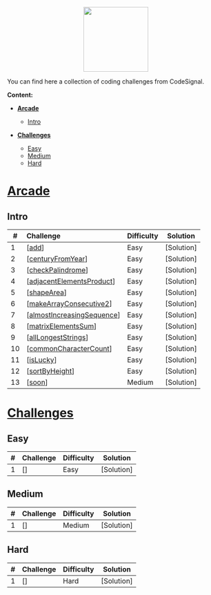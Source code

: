 <p align="center">
    <a href="https://app.codesignal.com/profile/pogryziony" target="_blank">
        <img height=150 src="https://yt3.ggpht.com/a/AGF-l7-kDyNl48bb0ApdFSgmpABdKvyE04l9QXDb1g=s900-mo-c-c0xffffffff-rj-k-no">
    </a>


You can find here a collection of coding challenges from CodeSignal.

**Content:**

 - [**Arcade**](#Arcade)
    - [Intro](#Intro)

 - [**Challenges**](#Challenges)
    - [Easy](#Easy)
    - [Medium](#Medium)
    - [Hard](#Hard)

# <u>Arcade</u>

## Intro

| #    | Challenge                                                    | Difficulty | Solution                                                     |
| ---- | :----------------------------------------------------------- | :--------- | ------------------------------------------------------------ |
| 1    | [<a href="https://app.codesignal.com/arcade/intro/level-1/jwr339Kq6e3LQTsfa">add</a>]| Easy       | [Solution] |
| 2    | [<a href="https://app.codesignal.com/arcade/intro/level-1/egbueTZRRL5Mm4TXN">centuryFromYear</a>]| Easy       | [Solution] |
| 3    | [<a href="https://app.codesignal.com/arcade/intro/level-1/s5PbmwxfECC52PWyQ">checkPalindrome</a>]| Easy       | [Solution] |
| 4    | [<a href="https://app.codesignal.com/arcade/intro/level-2/xzKiBHjhoinnpdh6m">adjacentElementsProduct</a>]| Easy       | [Solution] |
| 5    | [<a href="https://app.codesignal.com/arcade/intro/level-2/yuGuHvcCaFCKk56rJ">shapeArea</a>]| Easy       | [Solution] |
| 6    | [<a href="https://app.codesignal.com/arcade/intro/level-2/bq2XnSr5kbHqpHGJC">makeArrayConsecutive2</a>]| Easy       | [Solution] |
| 7    | [<a href="https://app.codesignal.com/arcade/intro/level-2/2mxbGwLzvkTCKAJMG">almostIncreasingSequence</a>]| Easy       | [Solution] |
| 8    | [<a href="https://app.codesignal.com/arcade/intro/level-2/xskq4ZxLyqQMCLshr">matrixElementsSum</a>]| Easy       | [Solution] |
| 9    | [<a href="https://app.codesignal.com/arcade/intro/level-3/fzsCQGYbxaEcTr2bL">allLongestStrings</a>]| Easy       | [Solution] |
| 10    | [<a href="https://app.codesignal.com/arcade/intro/level-3/JKKuHJknZNj4YGL32">commonCharacterCount</a>]| Easy       | [Solution] |
| 11    | [<a href="https://app.codesignal.com/arcade/intro/level-3/3AdBC97QNuhF6RwsQ">isLucky</a>]| Easy       | [Solution] |
| 12    | [<a href="https://app.codesignal.com/arcade/intro/level-3/D6qmdBL2NYz49XHwM">sortByHeight</a>]| Easy       | [Solution] |
| 13    | [<a href="">soon</a>]|   Medium    | [Solution] |


# <u>Challenges</u>

## Easy
| #    | Challenge                                                    | Difficulty | Solution                                                     |
| ---- | :----------------------------------------------------------- | :--------- | ------------------------------------------------------------ |
| 1    | [<a href=""></a>]| Easy       | [Solution] |
## Medium
| #    | Challenge                                                    | Difficulty | Solution                                                     |
| ---- | :----------------------------------------------------------- | :--------- | ------------------------------------------------------------ |
| 1    | [<a href=""></a>]| Medium       | [Solution] |
## Hard
| #    | Challenge                                                    | Difficulty | Solution                                                     |
| ---- | :----------------------------------------------------------- | :--------- | ------------------------------------------------------------ |
| 1    | [<a href=""></a>]| Hard       | [Solution] |
